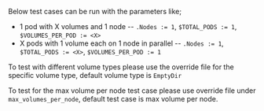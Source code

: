 Below test cases can be run with the parameters like;

- 1 pod with X volumes and 1 node
-- `.Nodes := 1`, `$TOTAL_PODS := 1`, `$VOLUMES_PER_POD := <X>`
- X pods with 1 volume each on 1 node in parallel
-- `.Nodes := 1`, `$TOTAL_PODS := <X>`, `$VOLUMES_PER_POD := 1`

To test with different volume types please use the override file for the specific volume type, default volume type is `EmptyDir`

To test for the max volume per node test case please use override file under `max_volumes_per_node`, default test case is max volume per node.
